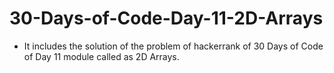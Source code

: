 # 30-Days-of-Code-Day-11-2D-Arrays
- It includes the solution of the problem of hackerrank of 30 Days of Code of Day 11 module called as 2D Arrays.
